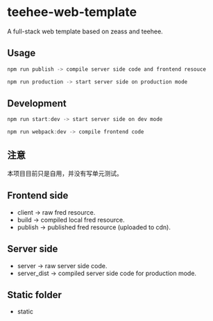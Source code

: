 # teehee-web-template

A full-stack web template based on zeass and teehee.

## Usage

```javascript
npm run publish -> compile server side code and frontend resouce

npm run production -> start server side on production mode
```

## Development

```javascript
npm run start:dev -> start server side on dev mode

npm run webpack:dev -> compile frontend code
```

## 注意

本项目目前只是自用，并没有写单元测试。

## Frontend side
* client -> raw fred resource.
* build -> compiled local fred resource. 
* publish -> published fred resource (uploaded to cdn).

## Server side
* server -> raw server side code.
* server_dist -> compiled server side code for production mode.

## Static folder

* static
